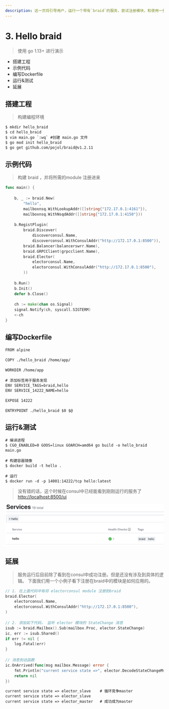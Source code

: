 ```yaml
---
description: 这一页将引导用户，运行一个带有`braid`的服务，尝试注册模块，和使用一些braid含有的功能。
---
```


# 3. Hello braid

> 使用 go 1.13+ 进行演示

* 搭建工程
* 示例代码
* 编写Dockerfile
* 运行&测试
* 延展

## 搭建工程

> 构建编程环境

```text
$ mkdir hello_braid
$ cd hello_braid
$ vim main.go `:wq` #创建 main.go 文件
$ go mod init hello_braid
$ go get github.com/pojol/braid@v1.2.11
```

## 示例代码

> 构建 braid ，并将所需的module 注册进来

```go
func main() {

    b, _ := braid.New(
        "hello",
        mailboxnsq.WithLookupAddr([]string{"172.17.0.1:4161"}),
        mailboxnsq.WithNsqdAddr([]string{"172.17.0.1:4150"}))

    b.RegistPlugin(
        braid.Discover(
            discoverconsul.Name,
            discoverconsul.WithConsulAddr("http://172.17.0.1:8500")),
        braid.Balancer(balancerswrr.Name),
        braid.GRPCClient(grpcclient.Name),
        braid.Elector(
            electorconsul.Name,
            electorconsul.WithConsulAddr("http://172.17.0.1:8500"),
        ))

    b.Run()
    b.Init()
    defer b.Close()

    ch := make(chan os.Signal)
    signal.Notify(ch, syscall.SIGTERM)
    <-ch
}
```

## 编写Dockerfile

```text
FROM alpine

COPY ./hello_braid /home/app/

WORKDIR /home/app

# 添加标签用于服务发现
ENV SERVICE_TAGS=braid,hello
ENV SERVICE_14222_NAME=hello

EXPOSE 14222

ENTRYPOINT ./hello_braid $0 $@
```

## 运行&测试

```text
# 编译进程
$ CGO_ENABLED=0 GOOS=linux GOARCH=amd64 go build -o hello_braid main.go

# 构建容器镜像
$ docker build -t hello .

# 运行
$ docker run -d -p 14001:14222/tcp hello:latest
```

> 没有错的话，这个时候在consul中已经能看到刚刚运行的服务了 [http://localhost:8500/ui](http://localhost:8500/ui)

![](../.gitbook/assets/consul_regist.png)

## 延展

> 服务运行后目前除了看到在consul中成功注册。但是还没有涉及到具体的逻辑。 下面我们用一个小例子看下注册在braid中的模块是如何应用的。

```go
// 1. 在上面代码中有将 electorconsul module 注册到braid
braid.Elector(
    electorconsul.Name,
    electorconsul.WithConsulAddr("http://172.17.0.1:8500"),
)

// 2. 添加如下代码， 监听 elector 模块的 StateChange 消息
isub := braid.Mailbox().Sub(mailbox.Proc, elector.StateChange)
ic, err := isub.Shared()
if err != nil {
    log.Fatal(err)
}

// 消息到达函数
ic.OnArrived(func(msg mailbox.Message) error {
    fmt.Println("current service state =>", elector.DecodeStateChangeMsg(&msg).State)
    return nil
})
```

```text
current service state => elector_slave    # 循环竞争master
current service state => elector_slave
current service state => elector_master   # 成功成为master
```

